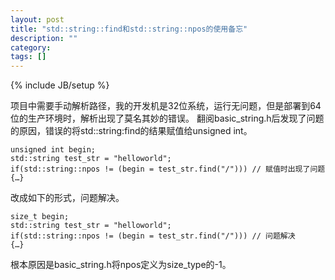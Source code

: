 ```yaml
---
layout: post
title: "std::string::find和std::string::npos的使用备忘"
description: ""
category: 
tags: []
---
```

{% include JB/setup %}

项目中需要手动解析路径，我的开发机是32位系统，运行无问题，但是部署到64位的生产环境时，解析出现了莫名其妙的错误。
翻阅basic_string.h后发现了问题的原因，错误的将std::string:find的结果赋值给unsigned int。

	unsigned int begin;
	std::string test_str = "helloworld";
	if(std::string::npos != (begin = test_str.find("/"))) // 赋值时出现了问题
	{…}

改成如下的形式，问题解决。

	size_t begin;
	std::string test_str = "helloworld";
	if(std::string::npos != (begin = test_str.find("/"))) // 问题解决
	{…}

根本原因是basic_string.h将npos定义为size_type的-1。
